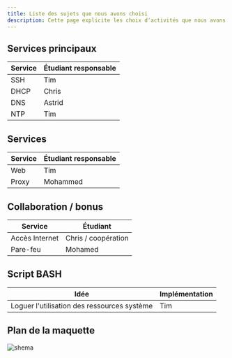 ```yaml
---
title: Liste des sujets que nous avons choisi
description: Cette page explicite les choix d'activités que nous avons entrepris.
---
```

 
## Services principaux
 
| Service | Étudiant responsable |
| --- | --- |
| SSH | Tim |
| DHCP | Chris |
| DNS | Astrid |
| NTP | Tim |
 
## Services
 
|Service | Étudiant responsable |
| --- | --- |
| Web | Tim |
| Proxy | Mohammed |
 
## Collaboration / bonus
 
| Service | Étudiant |
| --- | --- |
| Accès Internet | Chris / coopération |
| Pare-feu | Mohamed |
 
## Script BASH
 
| Idée | Implémentation |
| --- | --- |
| Loguer l'utilisation des ressources système | Tim |
 
## Plan de la maquette
 
![shema](shema.png)
 
 


